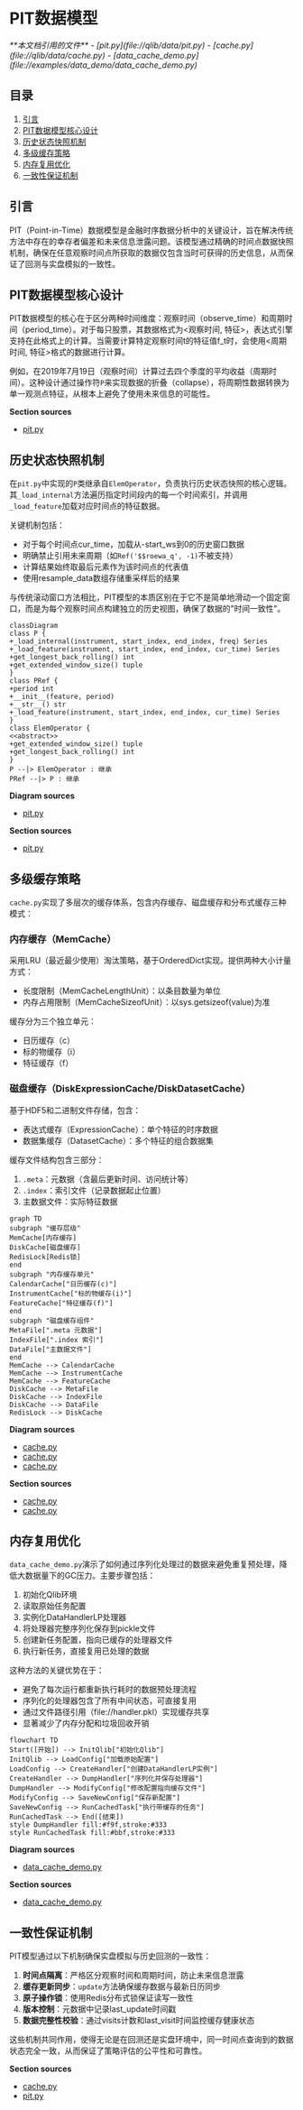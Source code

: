 # PIT数据模型

<cite>
**本文档引用的文件**
- [pit.py](file://qlib/data/pit.py)
- [cache.py](file://qlib/data/cache.py)
- [data_cache_demo.py](file://examples/data_demo/data_cache_demo.py)
</cite>

## 目录
1. [引言](#引言)
2. [PIT数据模型核心设计](#pit数据模型核心设计)
3. [历史状态快照机制](#历史状态快照机制)
4. [多级缓存策略](#多级缓存策略)
5. [内存复用优化](#内存复用优化)
6. [一致性保证机制](#一致性保证机制)

## 引言
PIT（Point-in-Time）数据模型是金融时序数据分析中的关键设计，旨在解决传统方法中存在的幸存者偏差和未来信息泄露问题。该模型通过精确的时间点数据快照机制，确保在任意观察时间点所获取的数据仅包含当时可获得的历史信息，从而保证了回测与实盘模拟的一致性。

## PIT数据模型核心设计
PIT数据模型的核心在于区分两种时间维度：观察时间（observe_time）和周期时间（period_time）。对于每只股票，其数据格式为<观察时间, 特征>，表达式引擎支持在此格式上的计算。当需要计算特定观察时间t的特征值f_t时，会使用<周期时间, 特征>格式的数据进行计算。

例如，在2019年7月19日（观察时间）计算过去四个季度的平均收益（周期时间）。这种设计通过操作符`P`来实现数据的折叠（collapse），将周期性数据转换为单一观测点特征，从根本上避免了使用未来信息的可能性。

**Section sources**
- [pit.py](file://qlib/data/pit.py#L1-L72)

## 历史状态快照机制
在`pit.py`中实现的`P`类继承自`ElemOperator`，负责执行历史状态快照的核心逻辑。其`_load_internal`方法遍历指定时间段内的每一个时间索引，并调用`_load_feature`加载对应时间点的特征数据。

关键机制包括：
- 对于每个时间点cur_time，加载从-start_ws到0的历史窗口数据
- 明确禁止引用未来周期（如`Ref('$$roewa_q', -1)`不被支持）
- 计算结果始终取最后元素作为该时间点的代表值
- 使用resample_data数组存储重采样后的结果

与传统滚动窗口方法相比，PIT模型的本质区别在于它不是简单地滑动一个固定窗口，而是为每个观察时间点构建独立的历史视图，确保了数据的"时间一致性"。

```mermaid
classDiagram
class P {
+_load_internal(instrument, start_index, end_index, freq) Series
+_load_feature(instrument, start_index, end_index, cur_time) Series
+get_longest_back_rolling() int
+get_extended_window_size() tuple
}
class PRef {
+period int
+__init__(feature, period)
+__str__() str
+_load_feature(instrument, start_index, end_index, cur_time) Series
}
class ElemOperator {
<<abstract>>
+get_extended_window_size() tuple
+get_longest_back_rolling() int
}
P --|> ElemOperator : 继承
PRef --|> P : 继承
```

**Diagram sources**
- [pit.py](file://qlib/data/pit.py#L22-L70)

**Section sources**
- [pit.py](file://qlib/data/pit.py#L22-L70)

## 多级缓存策略
`cache.py`实现了多层次的缓存体系，包含内存缓存、磁盘缓存和分布式缓存三种模式：

### 内存缓存（MemCache）
采用LRU（最近最少使用）淘汰策略，基于OrderedDict实现。提供两种大小计量方式：
- 长度限制（MemCacheLengthUnit）：以条目数量为单位
- 内存占用限制（MemCacheSizeofUnit）：以sys.getsizeof(value)为准

缓存分为三个独立单元：
- 日历缓存（c）
- 标的物缓存（i）
- 特征缓存（f）

### 磁盘缓存（DiskExpressionCache/DiskDatasetCache）
基于HDF5和二进制文件存储，包含：
- 表达式缓存（ExpressionCache）：单个特征的时序数据
- 数据集缓存（DatasetCache）：多个特征的组合数据集

缓存文件结构包含三部分：
1. `.meta`：元数据（含最后更新时间、访问统计等）
2. `.index`：索引文件（记录数据起止位置）
3. 主数据文件：实际特征数据

```mermaid
graph TD
subgraph "缓存层级"
MemCache[内存缓存]
DiskCache[磁盘缓存]
RedisLock[Redis锁]
end
subgraph "内存缓存单元"
CalendarCache["日历缓存(c)"]
InstrumentCache["标的物缓存(i)"]
FeatureCache["特征缓存(f)"]
end
subgraph "磁盘缓存组件"
MetaFile[".meta 元数据"]
IndexFile[".index 索引"]
DataFile["主数据文件"]
end
MemCache --> CalendarCache
MemCache --> InstrumentCache
MemCache --> FeatureCache
DiskCache --> MetaFile
DiskCache --> IndexFile
DiskCache --> DataFile
RedisLock --> DiskCache
```

**Diagram sources**
- [cache.py](file://qlib/data/cache.py#L135-L176)
- [cache.py](file://qlib/data/cache.py#L488-L642)
- [cache.py](file://qlib/data/cache.py#L645-L1059)

**Section sources**
- [cache.py](file://qlib/data/cache.py#L42-L176)
- [cache.py](file://qlib/data/cache.py#L488-L1059)

## 内存复用优化
`data_cache_demo.py`演示了如何通过序列化处理过的数据来避免重复预处理，降低大数据量下的GC压力。主要步骤包括：

1. 初始化Qlib环境
2. 读取原始任务配置
3. 实例化DataHandlerLP处理器
4. 将处理器完整序列化保存到pickle文件
5. 创建新任务配置，指向已缓存的处理器文件
6. 执行新任务，直接复用已处理的数据

这种方法的关键优势在于：
- 避免了每次运行都重新执行耗时的数据预处理流程
- 序列化的处理器包含了所有中间状态，可直接复用
- 通过文件路径引用（file://handler.pkl）实现缓存共享
- 显著减少了内存分配和垃圾回收开销

```mermaid
flowchart TD
Start([开始]) --> InitQlib["初始化Qlib"]
InitQlib --> LoadConfig["加载原始配置"]
LoadConfig --> CreateHandler["创建DataHandlerLP实例"]
CreateHandler --> DumpHandler["序列化并保存处理器"]
DumpHandler --> ModifyConfig["修改配置指向缓存文件"]
ModifyConfig --> SaveNewConfig["保存新配置"]
SaveNewConfig --> RunCachedTask["执行带缓存的任务"]
RunCachedTask --> End([结束])
style DumpHandler fill:#f9f,stroke:#333
style RunCachedTask fill:#bbf,stroke:#333
```

**Diagram sources**
- [data_cache_demo.py](file://examples/data_demo/data_cache_demo.py#L1-L54)

**Section sources**
- [data_cache_demo.py](file://examples/data_demo/data_cache_demo.py#L1-L54)

## 一致性保证机制
PIT模型通过以下机制确保实盘模拟与历史回测的一致性：

1. **时间点隔离**：严格区分观察时间和周期时间，防止未来信息泄露
2. **缓存更新同步**：`update`方法确保缓存数据与最新日历同步
3. **原子操作锁**：使用Redis分布式锁保证读写一致性
4. **版本控制**：元数据中记录last_update时间戳
5. **数据完整性校验**：通过visits计数和last_visit时间监控缓存健康状态

这些机制共同作用，使得无论是在回测还是实盘环境中，同一时间点查询到的数据状态完全一致，从而保证了策略评估的公平性和可靠性。

**Section sources**
- [cache.py](file://qlib/data/cache.py#L645-L1059)
- [pit.py](file://qlib/data/pit.py#L22-L70)